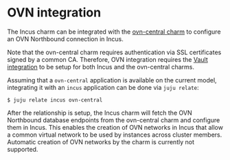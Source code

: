 # OVN integration

The Incus charm can be integrated with the [ovn-central charm](https://charmhub.io/ovn-central) to configure an OVN Northbound connection in Incus.

Note that the ovn-central charm requires authentication via SSL certificates signed by a common CA. Therefore, OVN integration requires the [Vault integration](/docs/vault-integration.md) to be setup for both Incus and the ovn-central charms.

Assuming that a `ovn-central` application is available on the current model, integrating it with an `incus` application can be done via `juju relate`:

```shell
$ juju relate incus ovn-central
```

After the relationship is setup, the Incus charm will fetch the OVN Northbound database endpoints from the ovn-central charm and configure them in Incus. This enables the creation of OVN networks in Incus that allow a common virtual network to be used by instances across cluster members. Automatic creation of OVN networks by the charm is currently not supported.
